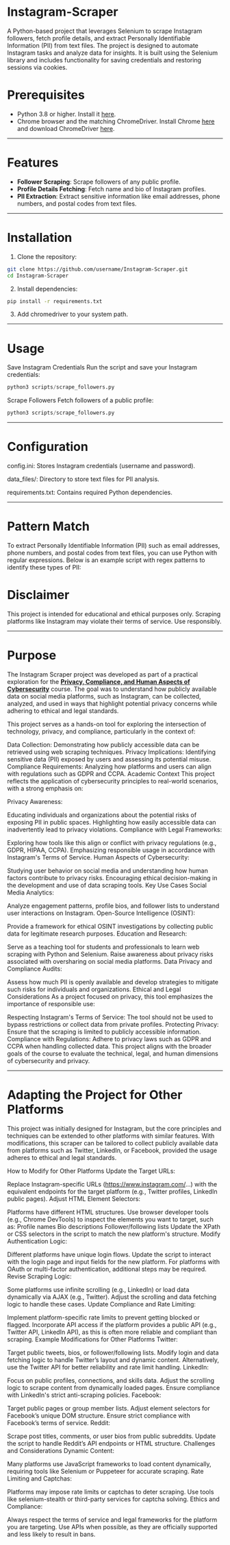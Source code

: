 # Instagram-Scraper

A Python-based project that leverages Selenium to scrape Instagram followers, fetch profile details, and extract Personally Identifiable Information (PII) from text files. The project is designed to automate Instagram tasks and analyze data for insights. It is built using the Selenium library and includes functionality for saving credentials and restoring sessions via cookies.

# Prerequisites

- Python 3.8 or higher. Install it [here](https://www.python.org/downloads/).
- Chrome browser and the matching ChromeDriver. Install Chrome [here](https://www.google.com/chrome/) and download ChromeDriver [here](https://sites.google.com/chromium.org/driver/).


---

# Features

- **Follower Scraping**: Scrape followers of any public profile.
- **Profile Details Fetching**: Fetch name and bio of Instagram profiles.
- **PII Extraction**: Extract sensitive information like email addresses, phone numbers, and postal codes from text files.

---

# Installation

1. Clone the repository:

```bash
git clone https://github.com/username/Instagram-Scraper.git
cd Instagram-Scraper
```


2. Install dependencies:

```bash
pip install -r requirements.txt
```


3. Add chromedriver to your system path.

---

# Usage

Save Instagram Credentials
Run the script and save your Instagram credentials:

```python
python3 scripts/scrape_followers.py
```


Scrape Followers
Fetch followers of a public profile:

```python
python3 scripts/scrape_followers.py
```


---

# Configuration

config.ini: Stores Instagram credentials (username and password).

data_files/: Directory to store text files for PII analysis.

requirements.txt: Contains required Python dependencies.

---

# Pattern Match

To extract Personally Identifiable Information (PII) such as email addresses, phone numbers, and postal codes from text files, you can use Python with regular expressions. Below is an example script with regex patterns to identify these types of PII:


# Disclaimer
This project is intended for educational and ethical purposes only. Scraping platforms like Instagram may violate their terms of service. Use responsibly.

---

# Purpose
The Instagram Scraper project was developed as part of a practical exploration for the <ins>**Privacy, Compliance, and Human Aspects of Cybersecurity**</ins> course. The goal was to understand how publicly available data on social media platforms, such as Instagram, can be collected, analyzed, and used in ways that highlight potential privacy concerns while adhering to ethical and legal standards.

This project serves as a hands-on tool for exploring the intersection of technology, privacy, and compliance, particularly in the context of:

Data Collection: Demonstrating how publicly accessible data can be retrieved using web scraping techniques.
Privacy Implications: Identifying sensitive data (PII) exposed by users and assessing its potential misuse.
Compliance Requirements: Analyzing how platforms and users can align with regulations such as GDPR and CCPA.
Academic Context
This project reflects the application of cybersecurity principles to real-world scenarios, with a strong emphasis on:

Privacy Awareness:

Educating individuals and organizations about the potential risks of exposing PII in public spaces.
Highlighting how easily accessible data can inadvertently lead to privacy violations.
Compliance with Legal Frameworks:

Exploring how tools like this align or conflict with privacy regulations (e.g., GDPR, HIPAA, CCPA).
Emphasizing responsible usage in accordance with Instagram's Terms of Service.
Human Aspects of Cybersecurity:

Studying user behavior on social media and understanding how human factors contribute to privacy risks.
Encouraging ethical decision-making in the development and use of data scraping tools.
Key Use Cases
Social Media Analytics:

Analyze engagement patterns, profile bios, and follower lists to understand user interactions on Instagram.
Open-Source Intelligence (OSINT):

Provide a framework for ethical OSINT investigations by collecting public data for legitimate research purposes.
Education and Research:

Serve as a teaching tool for students and professionals to learn web scraping with Python and Selenium.
Raise awareness about privacy risks associated with oversharing on social media platforms.
Data Privacy and Compliance Audits:

Assess how much PII is openly available and develop strategies to mitigate such risks for individuals and organizations.
Ethical and Legal Considerations
As a project focused on privacy, this tool emphasizes the importance of responsible use:

Respecting Instagram's Terms of Service: The tool should not be used to bypass restrictions or collect data from private profiles.
Protecting Privacy: Ensure that the scraping is limited to publicly accessible information.
Compliance with Regulations: Adhere to privacy laws such as GDPR and CCPA when handling collected data.
This project aligns with the broader goals of the course to evaluate the technical, legal, and human dimensions of cybersecurity and privacy.

---

# Adapting the Project for Other Platforms
This project was initially designed for Instagram, but the core principles and techniques can be extended to other platforms with similar features. With modifications, this scraper can be tailored to collect publicly available data from platforms such as Twitter, LinkedIn, or Facebook, provided the usage adheres to ethical and legal standards.

How to Modify for Other Platforms
Update the Target URLs:

Replace Instagram-specific URLs (https://www.instagram.com/...) with the equivalent endpoints for the target platform (e.g., Twitter profiles, LinkedIn public pages).
Adjust HTML Element Selectors:

Platforms have different HTML structures. Use browser developer tools (e.g., Chrome DevTools) to inspect the elements you want to target, such as:
Profile names
Bio descriptions
Follower/following lists
Update the XPath or CSS selectors in the script to match the new platform's structure.
Modify Authentication Logic:

Different platforms have unique login flows. Update the script to interact with the login page and input fields for the new platform.
For platforms with OAuth or multi-factor authentication, additional steps may be required.
Revise Scraping Logic:

Some platforms use infinite scrolling (e.g., LinkedIn) or load data dynamically via AJAX (e.g., Twitter). Adjust the scrolling and data fetching logic to handle these cases.
Update Compliance and Rate Limiting:

Implement platform-specific rate limits to prevent getting blocked or flagged.
Incorporate API access if the platform provides a public API (e.g., Twitter API, LinkedIn API), as this is often more reliable and compliant than scraping.
Example Modifications for Other Platforms
Twitter:

Target public tweets, bios, or follower/following lists.
Modify login and data fetching logic to handle Twitter’s layout and dynamic content.
Alternatively, use the Twitter API for better reliability and rate limit handling.
LinkedIn:

Focus on public profiles, connections, and skills data.
Adjust the scrolling logic to scrape content from dynamically loaded pages.
Ensure compliance with LinkedIn's strict anti-scraping policies.
Facebook:

Target public pages or group member lists.
Adjust element selectors for Facebook’s unique DOM structure.
Ensure strict compliance with Facebook’s terms of service.
Reddit:

Scrape post titles, comments, or user bios from public subreddits.
Update the script to handle Reddit’s API endpoints or HTML structure.
Challenges and Considerations
Dynamic Content:

Many platforms use JavaScript frameworks to load content dynamically, requiring tools like Selenium or Puppeteer for accurate scraping.
Rate Limiting and Captchas:

Platforms may impose rate limits or captchas to deter scraping. Use tools like selenium-stealth or third-party services for captcha solving.
Ethics and Compliance:

Always respect the terms of service and legal frameworks for the platform you are targeting.
Use APIs when possible, as they are officially supported and less likely to result in bans.



